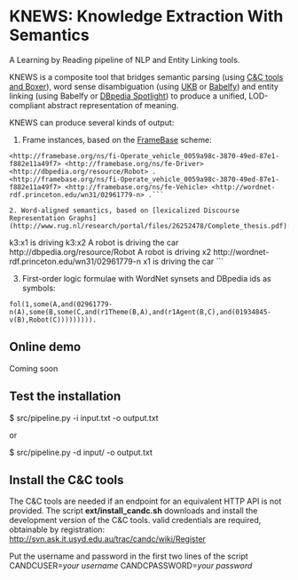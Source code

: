 # KNEWS: Knowledge Extraction With Semantics

A Learning by Reading pipeline of NLP and Entity Linking tools.

KNEWS is a composite tool that bridges semantic parsing (using [C&C
tools and Boxer](http://valeriobasile.github.io/candcapi/)), word
sense disambiguation (using [UKB](http://ixa2.si.ehu.es/ukb/) or
[Babelfy](http://babelfy.org/)) and entity linking (using Babelfy or
[DBpedia
Spotlight](https://github.com/dbpedia-spotlight/dbpedia-spotlight)) to
produce a unified, LOD-compliant abstract representation of meaning.

KNEWS can produce several kinds of output:

1. Frame instances, based on the [FrameBase](http://www.framebase.org/) scheme:

```<http://framebase.org/ns/fi-Operate_vehicle_0059a98c-3870-49ed-87e1-f882e11a49f7> <http://www.w3.org/1999/02/22-rdf-syntax-ns#type> <http://framebase.org/ns/frame-Operate_vehicle-drive.v> .
<http://framebase.org/ns/fi-Operate_vehicle_0059a98c-3870-49ed-87e1-f882e11a49f7> <http://framebase.org/ns/fe-Driver> <http://dbpedia.org/resource/Robot> .
<http://framebase.org/ns/fi-Operate_vehicle_0059a98c-3870-49ed-87e1-f882e11a49f7> <http://framebase.org/ns/fe-Vehicle> <http://wordnet-rdf.princeton.edu/wn31/02961779-n> .```

2. Word-aligned semantics, based on [lexicalized Discourse Representation Graphs](http://www.rug.nl/research/portal/files/26252478/Complete_thesis.pdf):

```
<frameinstances>
  <frameinstance id="Operate_vehicle_9a3fa55e-4d97-406a-ab0d-cf681e277296" type="Operate_vehicle-drive.v" internalvariable="e1">
    <framelexicalization>k3:x1 is driving k3:x2</framelexicalization>
    <instancelexicalization>A robot is driving the car</instancelexicalization>
    <frameelements>
      <frameelement role="Driver" internalvariable="x1">
        <concept>http://dbpedia.org/resource/Robot</concept>
        <roleexicalization>A robot is driving x2</roleexicalization>
        <conceptlexicalization/>
      </frameelement>
      <frameelement role="Vehicle" internalvariable="x2">
        <concept>http://wordnet-rdf.princeton.edu/wn31/02961779-n</concept>
        <roleexicalization>x1 is driving the car</roleexicalization>
        <conceptlexicalization/>
      </frameelement>
    </frameelements>
  </frameinstance>
</frameinstances>
```

3. First-order logic formulae with WordNet synsets and DBpedia ids as symbols:

```
fol(1,some(A,and(02961779-n(A),some(B,some(C,and(r1Theme(B,A),and(r1Agent(B,C),and(01934845-v(B),Robot(C))))))))).
```

Online demo
-----------

Coming soon


Test the installation
---------------------

$ src/pipeline.py -i input.txt -o output.txt

or

$ src/pipeline.py -d input/ -o output.txt

Install the C&C tools
---------------------

The C&C tools are needed if an endpoint for an equivalent HTTP API is
not provided. The script **ext/install_candc.sh** downloads and install
the development version of the C&C tools. valid credentials
are required, obtainable by registration:
http://svn.ask.it.usyd.edu.au/trac/candc/wiki/Register

Put the username and password in the first two lines of the script
CANDCUSER=*your username*
CANDCPASSWORD=*your password*
